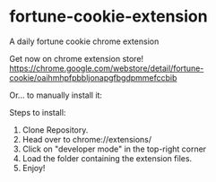 # fortune-cookie-extension
A daily fortune cookie chrome extension

Get now on chrome extension store!
https://chrome.google.com/webstore/detail/fortune-cookie/oaihmhpfpbbljonapgfbgdpmmefccbib

Or... to manually install it:

Steps to install:
1. Clone Repository.
3. Head over to chrome://extensions/
4. Click on "developer mode" in the top-right corner
5. Load the folder containing the extension files.
6. Enjoy!
